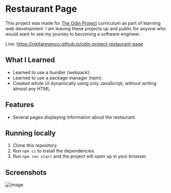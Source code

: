# Restaurant Page

This project was made for [The Odin Project](https://www.theodinproject.com/) curriculum as part of learning web development. I am leaving these projects up and public for anyone who would want to see my journey to becoming a software engineer. 

Live: https://nikitarevenco.github.io/odin-project-restaurant-page

## What I Learned

- Learned to use a bundler (webpack).
- Learned to use a package manager (npm).
- Created whole UI dynamically using only JavaScript, without writing almost any HTML.

## Features

- Several pages displaying information about the restaurant.

## Running locally

1. Clone this repository.
2. Run `npm ci` to install the dependencies.
3. Run `npm run start` and the project will open up in your browser.

## Screenshots

![image](https://github.com/user-attachments/assets/725c4e6b-3d81-4670-a8f7-dc0d72cedd69)
